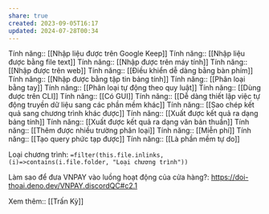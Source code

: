 ```yaml
---
share: true
created: 2023-09-05T16:17
updated: 2024-07-28T00:34
---
```

Tính năng:: [[Nhập liệu được trên Google Keep]]
Tính năng:: [[Nhập liệu được bằng file text]]
Tính năng:: [[Nhập được trên máy tính]]
Tính năng:: [[Nhập được trên web]]
Tính năng:: [[Điều khiển dễ dàng bằng bàn phím]]
Tính năng:: [[Nhập được bằng tập tin bảng tính]]
Tính năng:: [[Phân loại bằng tay]]
Tính năng:: [[Phân loại tự động theo quy luật]]
Tính năng:: [[Dùng được trên CLI]]
Tính năng:: [[Có GUI]]
Tính năng:: [[Dễ dàng thiết lập việc tự động truyền dữ liệu sang các phần mềm khác]]
Tính năng:: [[Sao chép kết quả sang chương trình khác được]]
Tính năng:: [[Xuất được kết quả ra dạng bảng tính]]
Tính năng:: [[Xuất được kết quả ra dạng văn bản thuần]]
Tính năng:: [[Thêm được nhiều trường phân loại]]
Tính năng:: [[Miễn phí]]
Tính năng:: [[Tạo query phức tạp được]]
Tính năng:: [[Là phần mềm tự do]]

Loại chương trình: `=filter(this.file.inlinks, (i)=>contains(i.file.folder, "Loại chương trình"))`

Làm sao để đưa VNPAY vào luồng hoạt động của cửa hàng?: https://doi-thoai.deno.dev/VNPAY.discordQC#c2.1

Xem thêm:: [[Trấn Kỳ]]